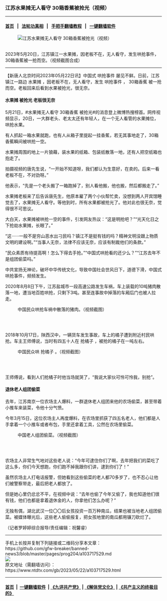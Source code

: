 ### 江苏水果摊无人看守 30箱香蕉被抢光（视频）
------------------------

#### [首页](https://github.com/gfw-breaker/banned-news3/blob/master/README.md) &nbsp;&nbsp;|&nbsp;&nbsp; [法轮功真相](https://github.com/begood0513/basic/blob/master/README.md)  &nbsp;&nbsp;|&nbsp;&nbsp; [手把手翻墙教程](https://github.com/gfw-breaker/guides/wiki)  &nbsp;&nbsp;|&nbsp;&nbsp; [一键翻墙软件](https://github.com/gfw-breaker/nogfw/blob/master/README.md)  



<div><div class="featured_image">
 <figure>
  <img alt="江苏水果摊无人看守 30箱香蕉被抢光（视频）" src="https://i.ntdtv.com/assets/uploads/2023/05/id103717546-FotoJet-46.jpg"/>
 </figure><br/>
 <span class="caption">
  2023年5月20日，江苏镇江一水果摊，因老板不在，无人看守，发生哄抢事件，30箱香蕉被一抢而空。（视频截图合成）
 </span>
</div>
</div><hr/>


<div><div class="post_content" itemprop="articleBody">
 <p>
  【新唐人北京时间2023年05月22日讯】中国式
  <ok href="https://www.ntdtv.com/gb/哄抢事件.htm">
   哄抢事件
  </ok>
  屡见不鲜。日前，江苏镇江一路边
  <ok href="https://www.ntdtv.com/gb/水果摊.htm">
   水果摊
  </ok>
  ，因老板不在，无人看守，发生
  <ok href="https://www.ntdtv.com/gb/哄抢事件.htm">
   哄抢事件
  </ok>
  ，
  <ok href="https://www.ntdtv.com/gb/30箱香蕉.htm">
   30箱香蕉
  </ok>
  被一抢而空。老板回来后看到水果被抢光，很无奈。
 </p>
 <h4>
  <ok href="https://www.ntdtv.com/gb/水果摊.htm">
   水果摊
  </ok>
  被抢光 老板很无奈
 </h4>
 <p>
  5月21日，#水果摊无人看守
  <ok href="https://www.ntdtv.com/gb/30箱香蕉.htm">
   30箱香蕉
  </ok>
  被抢光#的消息登上微博热搜榜首。网传视频显示，20日，一大群老头、老太太还有年轻人，在一个无人看管的水果摊位，哄抢水果。
 </p>
 <p>
  有人抓起一箱水果就跑，也有人从箱子里提起一挂香蕉，若无其事地走了，30箱香蕉瞬间被哄抢一空。
 </p>
 <p>
  水果摊周围的地上一片狼藉，装水果的纸箱、包装纸散落一地，还有人把空纸箱也抱走了。
 </p>
 <p>
  拍摄视频的唐先生说，“一开始不知道呀，我们都认为生意好，在卖的。后来一看老板不在，不对劲呀。”
 </p>
 <p>
  他表示，“先是一个老头搬了一箱跑掉了，别人看他搬，他也搬，然后都搬走了。”
 </p>
 <p>
 </p>
 <p>
 </p>
 <p>
  水果摊老板来了后告诉唐先生，他原本雇了两个小伙帮忙卖，没想到两人开宾馆睡觉去了，水果摊无人看守。等他到时，所有水果都被抢光了。他对此也很无奈，觉得很不可思议。
 </p>
 <p>
  大白天，水果摊被哄抢一空的事件，引发网友热议：“这是明抢吧？”“光天化日之下抢劫水果摊，长眼了。”
 </p>
 <p>
  “这······一般不是穷山恶水出刁民吗？镇江不是挺有钱的吗？精神文明没跟上物质文明的建设啊。”“当事人无奈，法律不应该无奈，应该有制裁他们的条款。”
 </p>
 <p>
  “民众素质有待提高啊！怎么下得去手抢。”“中国式哄抢看的还少么？”“江苏去年不是组团偷菜吗。”
 </p>
 <p>
  中共宣扬无神论，破坏中华传统文化，导致中国社会世风日下，道德下滑，中国式哄抢事件，频频发生。
 </p>
 <p>
  2020年8月8日下午，江苏盐城市一段高速公路发生车祸，车上装载的10吨猪肉散落一地，遭当地百姓哄抢，只剩下3吨。甚至连事故中掉落的车厢后门也被人拉走。
 </p>
 <figure class="wp-caption alignnone" id="attachment_103717548" style="width: 450px">
  <img alt="" class="size-full wp-image-103717548" src="https://i.ntdtv.com/assets/uploads/2023/05/id103717548-3.jpg">
   <br/><figcaption class="wp-caption-text">
    中国民众哄抢车祸中散落的猪肉。（视频截图）
   </figcaption><br/>
  </img>
 </figure><br/>
 <p>
  2018年10月17日，陕西汉中，一辆货车发生事故，车上的橘子遭到附近村民哄抢。车主王师傅说，当时有四五十人在
  <ok href="https://www.ntdtv.com/gb/抢橘子.htm">
   抢橘子
  </ok>
  ，被抢的橘子在一吨左右。
 </p>
 <figure class="wp-caption alignnone" id="attachment_103717547" style="width: 450px">
  <img alt="" class="size-full wp-image-103717547" src="https://i.ntdtv.com/assets/uploads/2023/05/id103717547-4.jpg">
   <br/><figcaption class="wp-caption-text">
    中国民众哄
    <ok href="https://www.ntdtv.com/gb/抢橘子.htm">
     抢橘子
    </ok>
    。（视频截图）
   </figcaption><br/>
  </img>
 </figure><br/>
 <p>
  王师傅说，看到人们抢橘子时他当场就哭了，“我说大家伙可怜可怜我，别抢”。
 </p>
 <h4>
  <ok href="https://www.ntdtv.com/gb/退休老人组团偷菜.htm">
   退休老人组团偷菜
  </ok>
 </h4>
 <p>
  去年，江苏南京一位农场主人爆料，一群退休老人组团来他的农场偷菜，甚至带着小推车来装菜，令他十分气愤。
 </p>
 <p>
  今年3月15日，这位农场主人再度爆料，在农场里抓获了四五名老人，他们都是人手拿着一个小推车或者布包，手里还拿着工具，公然在农场里偷菜。
 </p>
 <figure class="wp-caption alignnone" id="attachment_103717550" style="width: 450px">
  <img alt="" class="size-full wp-image-103717550" src="https://i.ntdtv.com/assets/uploads/2023/05/id103717550-a8926834211b40f2a9b4f7bf4dedfe47.jpeg"/>
  <br/><figcaption class="wp-caption-text">
   中国老人组团偷菜。（视频截图）
  </figcaption><br/>
 </figure><br/>
 <p>
  农场主人非常生气地对这些老人说：“今年可逮住你们了啊，去年把我们的菜吃了这么多，你们今天想跑，你们跑不掉我跟你们讲，逮到你们了！”
 </p>
 <p>
  虽然农场主人打电话报警，但她看到这些偷菜的老人都70多岁了，也不忍心让他们被警察带走，最后把老人都放了。
 </p>
 <p>
  但是她心里仍忿忿不平，在视频中说：“去年也偷了今年又偷了，我也知道他们很有钱，他们也都是拿着退休金的人，你拿他们怎么办呢？”
 </p>
 <p>
  无独有偶，湖北武汉一位〇〇后女孩投资一百万种南瓜，结果也被当地老人组团偷菜。被媒体曝光后，这些老人偷偷报复，把女孩地里的南瓜都用镰刀砍烂了。
 </p>
 <p>
  （记者罗婷婷综合报导/责任编辑：祝馨睿）
 </p>
 <div class="single_ad">
 </div>
</div>
</div>
<hr/>
手机上长按并复制下列链接或二维码分享本文章：<br/>
https://github.com/gfw-breaker/banned-news3/blob/master/pages/prog204/a103717529.md <br/>
<a href='https://github.com/gfw-breaker/banned-news3/blob/master/pages/prog204/a103717529.md'><img src='https://github.com/gfw-breaker/banned-news3/blob/master/pages/prog204/a103717529.md.png'/></a> <br/>
原文地址（需翻墙访问）：https://www.ntdtv.com/gb/2023/05/22/a103717529.html


------------------------
#### [首页](https://github.com/gfw-breaker/banned-news3/blob/master/README.md) &nbsp;|&nbsp; [一键翻墙软件](https://github.com/gfw-breaker/nogfw/blob/master/README.md) &nbsp;| [《九评共产党》](https://github.com/gfw-breaker/9ping.md/blob/master/README.md#九评之一评共产党是什么) | [《解体党文化》](https://github.com/gfw-breaker/jtdwh.md/blob/master/README.md) | [《共产主义的终极目的》](https://github.com/gfw-breaker/gczydzjmd.md/blob/master/README.md)


<img src='http://gfw-breaker.win/banned-news3/pages/prog204/a103717529.md' width='0px' height='0px'/>